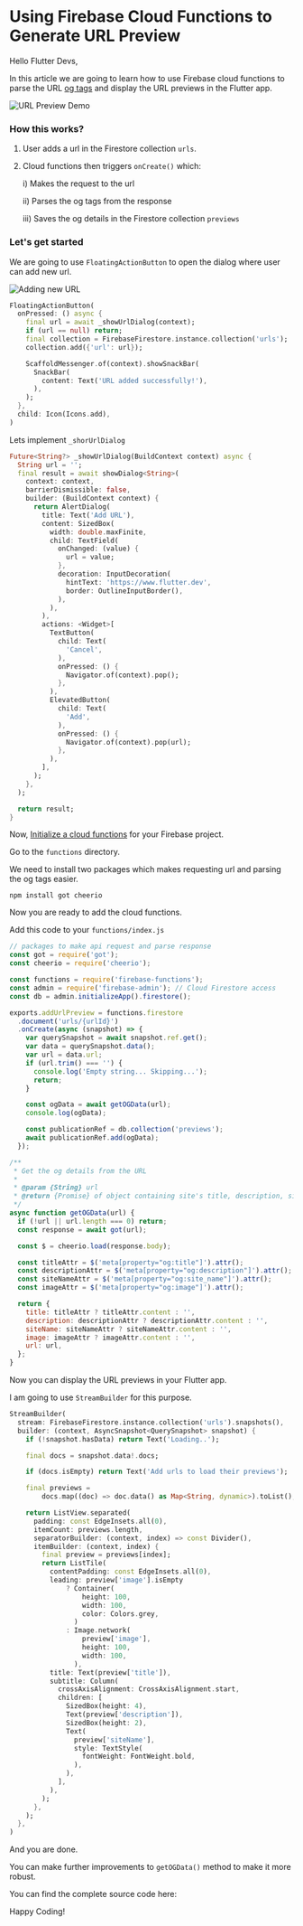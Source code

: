 # Using Firebase Cloud Functions to Generate URL Preview

Hello Flutter Devs,

In this article we are going to learn how to use Firebase cloud functions
to parse the URL [og tags](https://ogp.me/) and display the URL previews
in the Flutter app.

![URL Preview Demo](https://dev-to-uploads.s3.amazonaws.com/uploads/articles/lezxa2b18ay8kfyss30z.png)

### How this works?

1. User adds a url in the Firestore collection `urls`.
2. Cloud functions then triggers `onCreate()` which:

     i) Makes the request to the url

     ii) Parses the og tags from the response

     iii) Saves the og details in the Firestore collection `previews`

### Let's get started

We are going to use `FloatingActionButton` to open the dialog where user can add new url.

![Adding new URL](https://dev-to-uploads.s3.amazonaws.com/uploads/articles/wqxakzcp4wre6n4nb581.png)

```dart
FloatingActionButton(
  onPressed: () async {
    final url = await _showUrlDialog(context);
    if (url == null) return;
    final collection = FirebaseFirestore.instance.collection('urls');
    collection.add({'url': url});

    ScaffoldMessenger.of(context).showSnackBar(
      SnackBar(
        content: Text('URL added successfully!'),
      ),
    );
  },
  child: Icon(Icons.add),
)
```

Lets implement `_shorUrlDialog`

```dart
Future<String?> _showUrlDialog(BuildContext context) async {
  String url = '';
  final result = await showDialog<String>(
    context: context,
    barrierDismissible: false,
    builder: (BuildContext context) {
      return AlertDialog(
        title: Text('Add URL'),
        content: SizedBox(
          width: double.maxFinite,
          child: TextField(
            onChanged: (value) {
              url = value;
            },
            decoration: InputDecoration(
              hintText: 'https://www.flutter.dev',
              border: OutlineInputBorder(),
            ),
          ),
        ),
        actions: <Widget>[
          TextButton(
            child: Text(
              'Cancel',
            ),
            onPressed: () {
              Navigator.of(context).pop();
            },
          ),
          ElevatedButton(
            child: Text(
              'Add',
            ),
            onPressed: () {
              Navigator.of(context).pop(url);
            },
          ),
        ],
      );
    },
  );

  return result;
}
```

Now, [Initialize a cloud functions](https://firebase.google.com/docs/functions/get-started) for your Firebase project.

Go to the `functions` directory.

We need to install two packages which makes requesting url and parsing the og tags easier.

```
npm install got cheerio
```

Now you are ready to add the cloud functions.

Add this code to your `functions/index.js`

```js
// packages to make api request and parse response
const got = require('got');
const cheerio = require('cheerio');

const functions = require('firebase-functions');
const admin = require('firebase-admin'); // Cloud Firestore access
const db = admin.initializeApp().firestore();

exports.addUrlPreview = functions.firestore
  .document('urls/{urlId}')
  .onCreate(async (snapshot) => {
    var querySnapshot = await snapshot.ref.get();
    var data = querySnapshot.data();
    var url = data.url;
    if (url.trim() === '') {
      console.log('Empty string... Skipping...');
      return;
    }

    const ogData = await getOGData(url);
    console.log(ogData);

    const publicationRef = db.collection('previews');
    await publicationRef.add(ogData);
  });

/**
 * Get the og details from the URL
 *
 * @param {String} url
 * @return {Promise} of object containing site's title, description, siteName, and image.
 */
async function getOGData(url) {
  if (!url || url.length === 0) return;
  const response = await got(url);

  const $ = cheerio.load(response.body);

  const titleAttr = $('meta[property="og:title"]').attr();
  const descriptionAttr = $('meta[property="og:description"]').attr();
  const siteNameAttr = $('meta[property="og:site_name"]').attr();
  const imageAttr = $('meta[property="og:image"]').attr();

  return {
    title: titleAttr ? titleAttr.content : '',
    description: descriptionAttr ? descriptionAttr.content : '',
    siteName: siteNameAttr ? siteNameAttr.content : '',
    image: imageAttr ? imageAttr.content : '',
    url: url,
  };
}
```

Now you can display the URL previews in your Flutter app.

I am going to use `StreamBuilder` for this purpose.

```dart
StreamBuilder(
  stream: FirebaseFirestore.instance.collection('urls').snapshots(),
  builder: (context, AsyncSnapshot<QuerySnapshot> snapshot) {
    if (!snapshot.hasData) return Text('Loading..');

    final docs = snapshot.data!.docs;

    if (docs.isEmpty) return Text('Add urls to load their previews');

    final previews =
        docs.map((doc) => doc.data() as Map<String, dynamic>).toList();

    return ListView.separated(
      padding: const EdgeInsets.all(0),
      itemCount: previews.length,
      separatorBuilder: (context, index) => const Divider(),
      itemBuilder: (context, index) {
        final preview = previews[index];
        return ListTile(
          contentPadding: const EdgeInsets.all(0),
          leading: preview['image'].isEmpty
              ? Container(
                  height: 100,
                  width: 100,
                  color: Colors.grey,
                )
              : Image.network(
                  preview['image'],
                  height: 100,
                  width: 100,
                ),
          title: Text(preview['title']),
          subtitle: Column(
            crossAxisAlignment: CrossAxisAlignment.start,
            children: [
              SizedBox(height: 4),
              Text(preview['description']),
              SizedBox(height: 2),
              Text(
                preview['siteName'],
                style: TextStyle(
                  fontWeight: FontWeight.bold,
                ),
              ),
            ],
          ),
        );
      },
    );
  },
)
```

And you are done.

You can make further improvements to `getOGData()` method to make it more robust.

You can find the complete source code here: 

Happy Coding!